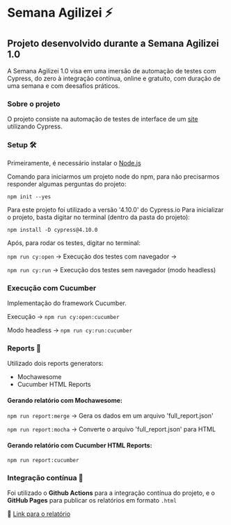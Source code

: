# Semana Agilizei :zap: 

## Projeto desenvolvido durante a Semana Agilizei 1.0

A Semana Agilizei 1.0 visa em uma imersão de automação de testes com Cypress, do zero à integração contínua, online e gratuito, com duração de uma semana e com deesafios práticos.

### Sobre o projeto
O projeto consiste na automação de testes de interface de um [site](http://demo.automationtesting.in) utilizando Cypress.

### Setup 🛠️
Primeiramente, é necessário instalar o [Node.js](https://nodejs.org/en/download/)

Comando para iniciarmos um projeto node do npm, para não precisarmos responder algumas perguntas do projeto:

`npm init --yes`

Para este projeto foi utilizado a versão '4.10.0' do Cypress.io
Para inicializar o projeto, basta digitar no terminal (dentro da pasta do projeto):

`npm install -D cypress@4.10.0`

Após, para rodar os testes, digitar no terminal:

`npm run cy:open` -> Execução dos testes com navegador -> 

`npm run cy:run` -> Execução dos testes sem navegador (modo headless)

### Execução com Cucumber
Implementação do framework Cucumber. 

Execução -> `npm run cy:open:cucumber`

Modo headless -> `npm run cy:run:cucumber`

### Reports :page_facing_up:
Utilizado dois reports generators:
* Mochawesome
* Cucumber HTML Reports

#### Gerando relatório com Mochawesome:

`npm run report:merge` -> Gera os dados em um arquivo 'full_report.json'

`npm run report:mocha` -> Converte o arquivo 'full_report.json' para HTML

#### Gerando relatório com Cucumber HTML Reports:

`npm run report:cucumber` 


### Integração contínua :arrows_counterclockwise:

Foi utilizado o **Github Actions** para a integração contínua do projeto, e o **GitHub Pages** para publicar os relatórios em formato `.html`

:link: [Link para o relatório](https://denisalancardoso.github.io/semana-agilizei/)
